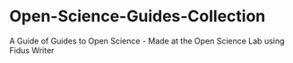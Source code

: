 # Open-Science-Guides-Collection
A Guide of Guides to Open Science - Made at the Open Science Lab using Fidus Writer

